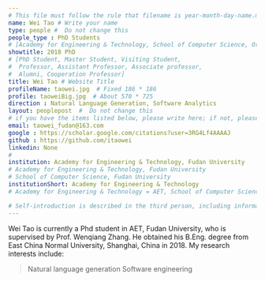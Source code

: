 ```yaml
---
# This file must follow the rule that filename is year-month-day-name.md .
name: Wei Tao # Write your name
type: people #  Do not change this
people_type : PhD Students
# [Academy for Engineering & Technology, School of Computer Science, Organizer]
showtitle: 2018 PhD
# [PhD Student, Master Student, Visiting Student,
#  Professor, Assistant Professor, Associate professor,
#  Alumni, Cooperation Professor]
title: Wei Tao # Website Title
profileName: taowei.jpg  # Fixed 186 * 186
profile: taoweiBig.jpg  # About 570 * 725
direction : Natural Language Generation, Software Analytics
layout: peoplepost  #  Do not change this
# if you have the items listed below, please write here; if not, please write None.
email: taowei_fudan@163.com
google : https://scholar.google.com/citations?user=3RG4Lf4AAAAJ
github : https://github.com/itaowei
linkedin: None
# 
institution: Academy for Engineering & Technology, Fudan University
# Academy for Engineering & Technology, Fudan University
# School of Computer Science, Fudan University
institutionShort: Academy for Engineering & Technology
# Academy for Engineering & Technology = AET, School of Computer Science = SCS

# Self-introduction is described in the third person, including information such as educational experience
---
```


Wei Tao is currently a Phd student in AET, Fudan University, who is supervised by Prof. Wenqiang Zhang. He obtained his B.Eng. degree from East China Normal University, Shanghai, China in 2018.
My research interests include:
> Natural language generation
> Software engineering
